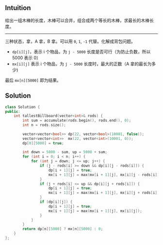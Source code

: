 ## Intuition

给出一组木棒的长度，木棒可以合并，组合成两个等长的木棒，求最长的木棒长度。

----

三种状态，拿，A 拿，B 拿。可以用 `0`, `1`, `-1` 代替。化解成背包问题。

- `dp[i][j]`，表示 i 个物品，为 `j - 5000` 长度是否可行（为防止负数，所以 5000 表示 0）
- `mx[i][j]` 表示 i 个物品，为 `j - 5000` 长度时，最大的正数（A 拿的最长为多少)

最后 `mx[n][5000]` 即为结果。

## Solution

```cpp
class Solution {
public:
    int tallestBillboard(vector<int>& rods) {
        int sum = accumulate(rods.begin(), rods.end(), 0);
        int n = rods.size();
        
        vector<vector<bool>> dp(22, vector<bool>(10001, false));
        vector<vector<int>>  mx(22, vector<int>(10001, 0));
        dp[0][5000] = true;
        
        int down = 5000 - sum, up = 5000 + sum;
        for (int i = 0; i < n; i++) {
            for (int j = down; j <= up; j++) {
                if (j - rods[i] >= down && dp[i][j - rods[i]]) {
                    dp[i + 1][j] = true;
                    mx[i + 1][j] = max(mx[i + 1][j], mx[i][j - rods[i]] + rods[i]);
                } 
                if (j + rods[i] <= up && dp[i][j + rods[i]]) {
                    dp[i + 1][j] = true;
                    mx[i + 1][j] = max(mx[i + 1][j], mx[i][j + rods[i]]);
                } 
                if (dp[i][j]) {
                    dp[i + 1][j] = true;
                    mx[i + 1][j] = max(mx[i + 1][j], mx[i][j]);  
                }
            }
        }
        return dp[n][5000] ? mx[n][5000] : 0;
    }
};
```